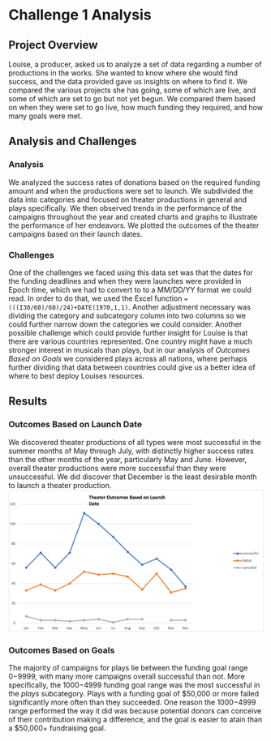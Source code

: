 # **Challenge 1 Analysis**

## Project Overview
Louise, a producer, asked us to analyze a set of data regarding a number of productions in the works. She wanted to know where she would find success, and the data provided gave us insights on where to find it. We compared the various projects she has going, some of which are live, and some of which are set to go but not yet begun. We compared them based on when they were set to go live, how much funding they required, and how many goals were met.

## Analysis and Challenges
### Analysis 
We analyzed the success rates of donations based on the required funding amount and when the productions were set to launch. We subdivided the data into categories and focused on theater productions in general and plays specifically. We then observed trends in the performance of the campaigns throughout the year and created charts and graphs to illustrate the performance of her endeavors. We plotted the outcomes of the theater campaigns based on their launch dates.   

### Challenges
One of the challenges we faced using this data set was that the dates for the funding deadlines and when they were launches were provided in Epoch time, which we had to convert to to a MM/DD/YY format we could read. In order to do that, we used the Excel function `=(((I30/60)/60)/24)+DATE(1970,1,1)`. Another adjustment necessary was dividing the category and subcategory column into two columns so we could further narrow down the categories we could consider. Another possible challenge which could provide further insight for Louise is that there are various countries represented. One country might have a much stronger interest in musicals than plays, but in our analysis of *Outcomes Based on Goals* we considered plays across all nations, where perhaps further dividing that data between countries could give us a better idea of where to best deploy Louises resources. 

## Results
### Outcomes Based on Launch Date
We discovered theater productions of all types were most successful in the summer months of May through July, with distinctly higher success rates than the other months of the year, particularly May and June. However, overall theater productions were more successful than they were unsuccessful. We did discover that December is the least desirable month to launch a theater production. ![This is an image](https://github.com/BartBachrach/Kickstarter-Analysis/blob/main/resources/Theater_Outcomes_vs_Launch.png)

### Outcomes Based on Goals
The majority of campaigns for plays lie between the funding goal range $0-$9999, with many more campaigns overall successful than not. More specifically, the $1000-$4999 funding goal range was the most successful in the *plays* subcategory. Plays with a funding goal of $50,000 or more failed significantly more often than they succeeded. One reason the $1000-$4999 range performed the way it did was because potential donors can conceive of their contribution making a difference, and the goal is easier to atain than a $50,000+ fundraising goal. 



